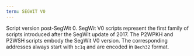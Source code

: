 ```yaml
---
term: SEGWIT V0
---
```


Script version post-SegWit 0. SegWit V0 scripts represent the first family of scripts introduced after the SegWit update of 2017. The P2WPKH and P2WSH scripts embody the SegWit V0 version. The corresponding addresses always start with `bc1q` and are encoded in `Bech32` format.